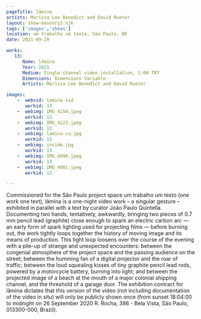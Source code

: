 ```yaml
---
pageTitle: lâmina
artists: Marissa Lee Benedict and David Rueter
layout: show-masonry3.njk
tags: ['images','shows']
location: um trabalho um texto, São Paulo, BR
date: 2021-09-20

works:
   13:
      Name: lâmina
      Year: 2021
      Medium: Single-channel video installation, 2:00 TRT
      Dimensions: Dimensions Variable
      Artists: Marissa Lee Benedict and David Rueter

images:
    -  webvid: lamina-vid
       workid: 13
    -  webimg: IMG_4154.jpeg
       workid: 13
    -  webimg: IMG_4223.jpeg
       workid: 13
    -  webimg: lamina-cu.jpg
       workid: 13
    -  webimg: inside.jpg
       workid: 13
    -  webimg: IMG_4090.jpeg
       workid: 13
    -  webimg: IMG_4081.jpeg
       workid: 13

---
```


Commissioned for the São Paulo project space um trabalho um texto (one work one text), lâmina is a one-night video work – a singular gesture
– exhibited in parallel with a text by curator João Paulo Quintella.
Documenting two hands, tentatively, awkwardly, bringing two pieces of 0.7 mm pencil lead (graphite) close enough to spark an electric carbon arc — an early form of spark lighting used for projecting films — before burning out, the work tightly loops together the history of moving image and its means of production.
This tight loop loosens over the course of the evening with a plie-up of strange and unexpected encounters: between the congenial atmosphere of the project space and the passing audience on the street; between the humming fan of a digital projector and the roar of traffic;  between the loud squealing kisses of tiny graphite pencil lead rods, powered by a motorcycle battery, burning into light; and between the projected image of a beach at the mouth of a major colonial shipping channel, and the threshold of a garage door.
The exhibition contract for lâmina dictates that this version of the video (not including documentation of the video in situ) will only be publicly shown once (from sunset 18:04:00 to midnight on 26 September 2020 R. Rocha, 386 - Bela Vista, São Paulo, 013300-000, Brazil).